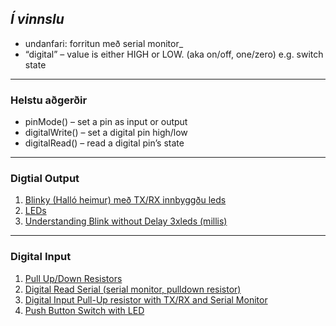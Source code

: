 ## _Í vinnslu_

- undanfari:  forritun með serial monitor_
- “digital” – value is either HIGH or LOW. (aka on/off, one/zero) e.g. switch state

---

### Helstu aðgerðir

- pinMode() – set a pin as input or output
- digitalWrite() – set a digital pin high/low
- digitalRead() – read a digital pin’s state

---

### Digtial Output 

1. [Blinky (Halló heimur) með TX/RX innbyggðu leds](https://learn.adafruit.com/ladyadas-learn-arduino-lesson-number-1)
1. [LEDs](https://learn.adafruit.com/adafruit-arduino-lesson-2-leds/overview)
1. [Understanding Blink without Delay 3xleds (millis)](https://wokwi.com/playground/blink-without-delay-3-leds)

---

### Digital Input 

1. [Pull Up/Down Resistors](https://github.com/VESM2VT/Kennarar/blob/master/Kennsluefni/PullUp_PullDown_Resistors.md)
1. [Digital Read Serial (serial monitor, pulldown resistor)](https://www.arduino.cc/en/Tutorial/BuiltInExamples/DigitalReadSerial) 
1. [Digital Input Pull-Up resistor with TX/RX and Serial Monitor](https://www.arduino.cc/en/Tutorial/DigitalInputPullup) 
1. [Push Button Switch with LED](https://unciarobotics.com/robotics/interfacing-arduino-push-button-switch-with-led-digitalread/)
